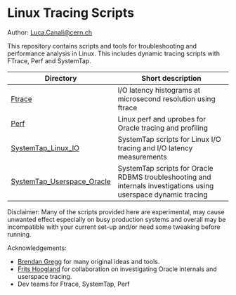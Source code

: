 # Linux Tracing Scripts
Author: Luca.Canali@cern.ch

This repository contains scripts and tools for troubleshooting and performance analysis in Linux. This includes dynamic tracing scripts with FTrace, Perf and SystemTap. 

| Directory                  | Short description
| -------------------------- | -------------------------------------------------------------------------------------
| [Ftrace](Ftrace)           | I/O latency histograms at microsecond resolution using ftrace
| [Perf](Perf)               | Linux perf and uprobes for Oracle tracing and profiling
| [SystemTap_Linux_IO](SystemTap_Linux_IO) | SystemTap scripts for Linux I/O tracing and I/O latency measurements
| [SystemTap_Userspace_Oracle](SystemTap_Userspace_Oracle) | SystemTap scripts for Oracle RDBMS troubleshooting and internals investigations using userspace dynamic tracing

Disclaimer:
Many of the scripts provided here are experimental, may cause unwanted effect especially on busy production systems and overall may be incompatible with your current set-up and/or need some tweaking before running.

Acknowledgements:
- [Brendan Gregg](https://twitter.com/brendangregg) for many original ideas and tools.
- [Frits Hoogland](https://twitter.com/fritshoogland) for collaboration on investigating Oracle internals and userspace tracing.
- Dev teams for Ftrace, SystemTap, Perf


